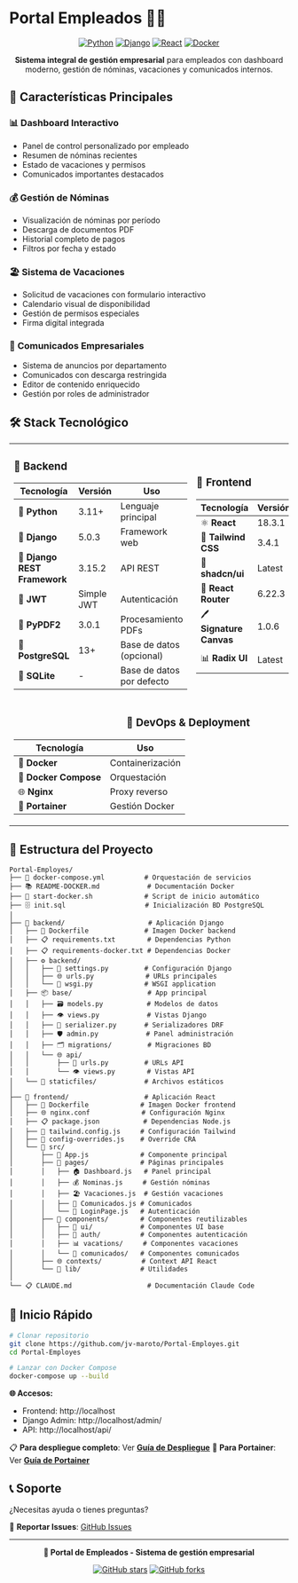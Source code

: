 # Portal Empleados 👥💼

<div align="center">

[![Python](https://img.shields.io/badge/Python-3.11+-3776ab?style=for-the-badge&logo=python&logoColor=white)](https://python.org)
[![Django](https://img.shields.io/badge/Django-5.0+-092e20?style=for-the-badge&logo=django&logoColor=white)](https://djangoproject.com)
[![React](https://img.shields.io/badge/React-18.3+-61dafb?style=for-the-badge&logo=react&logoColor=black)](https://reactjs.org)
[![Docker](https://img.shields.io/badge/Docker-Ready-2496ed?style=for-the-badge&logo=docker&logoColor=white)](https://docker.com)

**Sistema integral de gestión empresarial** para empleados con dashboard moderno, gestión de nóminas, vacaciones y comunicados internos.

</div>

## 🚀 Características Principales

### 📊 **Dashboard Interactivo**
- Panel de control personalizado por empleado
- Resumen de nóminas recientes
- Estado de vacaciones y permisos
- Comunicados importantes destacados

### 💰 **Gestión de Nóminas**
- Visualización de nóminas por período
- Descarga de documentos PDF
- Historial completo de pagos
- Filtros por fecha y estado

### 🏖️ **Sistema de Vacaciones**
- Solicitud de vacaciones con formulario interactivo
- Calendario visual de disponibilidad
- Gestión de permisos especiales
- Firma digital integrada

### 📢 **Comunicados Empresariales**
- Sistema de anuncios por departamento
- Comunicados con descarga restringida
- Editor de contenido enriquecido
- Gestión por roles de administrador

## 🛠️ Stack Tecnológico

<table align="center">
<tr>
<td>

### 🔧 **Backend**
| Tecnología | Versión | Uso |
|------------|---------|-----|
| 🐍 **Python** | 3.11+ | Lenguaje principal |
| 🎯 **Django** | 5.0.3 | Framework web |
| 🔐 **Django REST Framework** | 3.15.2 | API REST |
| 🔑 **JWT** | Simple JWT | Autenticación |
| 📄 **PyPDF2** | 3.0.1 | Procesamiento PDFs |
| 🐘 **PostgreSQL** | 13+ | Base de datos (opcional) |
| 📁 **SQLite** | - | Base de datos por defecto |

</td>
<td>

### 🎨 **Frontend**
| Tecnología | Versión | Uso |
|------------|---------|-----|
| ⚛️ **React** | 18.3.1 | Framework UI |
| 🎨 **Tailwind CSS** | 3.4.1 | Estilos |
| 🧩 **shadcn/ui** | Latest | Componentes UI |
| 📍 **React Router** | 6.22.3 | Navegación |
| 🖊️ **Signature Canvas** | 1.0.6 | Firma digital |
| 📊 **Radix UI** | Latest | Componentes primitivos |

</td>
</tr>
<tr>
<td colspan="2" align="center">

### 🐳 **DevOps & Deployment**
| Tecnología | Uso |
|------------|-----|
| 🐳 **Docker** | Containerización |
| 🐙 **Docker Compose** | Orquestación |
| 🌐 **Nginx** | Proxy reverso |
| 🚢 **Portainer** | Gestión Docker |

</td>
</tr>
</table>

## 📁 Estructura del Proyecto

```
Portal-Employes/
├── 🐳 docker-compose.yml          # Orquestación de servicios
├── 📚 README-DOCKER.md            # Documentación Docker
├── 🚀 start-docker.sh             # Script de inicio automático
├── 🗄️ init.sql                    # Inicialización BD PostgreSQL
│
├── 🔧 backend/                     # Aplicación Django
│   ├── 🐳 Dockerfile              # Imagen Docker backend
│   ├── 📋 requirements.txt        # Dependencias Python
│   ├── 📋 requirements-docker.txt # Dependencias Docker
│   ├── ⚙️ backend/
│   │   ├── 🔧 settings.py         # Configuración Django
│   │   ├── 🌐 urls.py             # URLs principales
│   │   └── 🔐 wsgi.py             # WSGI application
│   ├── 📦 base/                   # App principal
│   │   ├── 🗃️ models.py           # Modelos de datos
│   │   ├── 👁️ views.py            # Vistas Django
│   │   ├── 🔄 serializer.py       # Serializadores DRF
│   │   ├── 🛡️ admin.py            # Panel administración
│   │   ├── 🗂️ migrations/         # Migraciones BD
│   │   └── 🌐 api/
│   │       ├── 📍 urls.py         # URLs API
│   │       └── 👁️ views.py        # Vistas API
│   └── 📁 staticfiles/            # Archivos estáticos
│
├── 🎨 frontend/                   # Aplicación React
│   ├── 🐳 Dockerfile             # Imagen Docker frontend
│   ├── 🌐 nginx.conf             # Configuración Nginx
│   ├── 📋 package.json           # Dependencias Node.js
│   ├── 🎨 tailwind.config.js     # Configuración Tailwind
│   ├── 🔧 config-overrides.js    # Override CRA
│   └── 📂 src/
│       ├── 📱 App.js             # Componente principal
│       ├── 📄 pages/             # Páginas principales
│       │   ├── 🏠 Dashboard.js   # Panel principal
│       │   ├── 💰 Nominas.js     # Gestión nóminas
│       │   ├── 🏖️ Vacaciones.js  # Gestión vacaciones
│       │   ├── 📢 Comunicados.js # Comunicados
│       │   └── 🔐 LoginPage.js   # Autenticación
│       ├── 🧩 components/        # Componentes reutilizables
│       │   ├── 🎨 ui/            # Componentes UI base
│       │   ├── 🔐 auth/          # Componentes autenticación
│       │   ├── 📊 vacations/     # Componentes vacaciones
│       │   └── 📢 comunicados/   # Componentes comunicados
│       ├── 🌐 contexts/          # Context API React
│       └── 🔧 lib/               # Utilidades
│
└── 📋 CLAUDE.md                   # Documentación Claude Code
```

## 🚀 Inicio Rápido

```bash
# Clonar repositorio
git clone https://github.com/jv-maroto/Portal-Employes.git
cd Portal-Employes

# Lanzar con Docker Compose
docker-compose up --build
```

**🌐 Accesos:**
- Frontend: http://localhost
- Django Admin: http://localhost/admin/
- API: http://localhost/api/

📋 **Para despliegue completo**: Ver [**Guía de Despliegue**](DEPLOYMENT.md)
🚢 **Para Portainer**: Ver [**Guía de Portainer**](PORTAINER-GUIDE.md)

## 📞 Soporte

¿Necesitas ayuda o tienes preguntas?

🐛 **Reportar Issues**: [GitHub Issues](https://github.com/jv-maroto/Portal-Employes/issues)

---

<div align="center">

**🚀 Portal de Empleados - Sistema de gestión empresarial**

[![GitHub stars](https://img.shields.io/github/stars/jv-maroto/Portal-Employes?style=social)](https://github.com/jv-maroto/Portal-Employes/stargazers)
[![GitHub forks](https://img.shields.io/github/forks/jv-maroto/Portal-Employes?style=social)](https://github.com/jv-maroto/Portal-Employes/network/members)

</div>